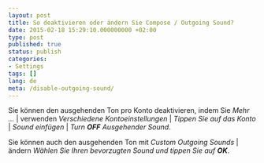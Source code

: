```yaml
---
layout: post
title: So deaktivieren oder ändern Sie Compose / Outgoing Sound?
date: 2015-02-18 15:29:10.000000000 +02:00
type: post
published: true
status: publish
categories:
- Settings
tags: []
lang: de
meta: /disable-outgoing-sound/
---
```


Sie können den ausgehenden Ton pro Konto deaktivieren, indem Sie *Mehr ...* \| verwenden *Verschiedene Kontoeinstellungen* \| *Tippen Sie auf das Konto* \| *Sound einfügen* \| *Turn **OFF** Ausgehender Sound*.

Sie können auch den ausgehenden Ton mit *Custom Outgoing Sounds* \| ändern *Wählen Sie Ihren bevorzugten Sound und tippen Sie auf **OK***.
